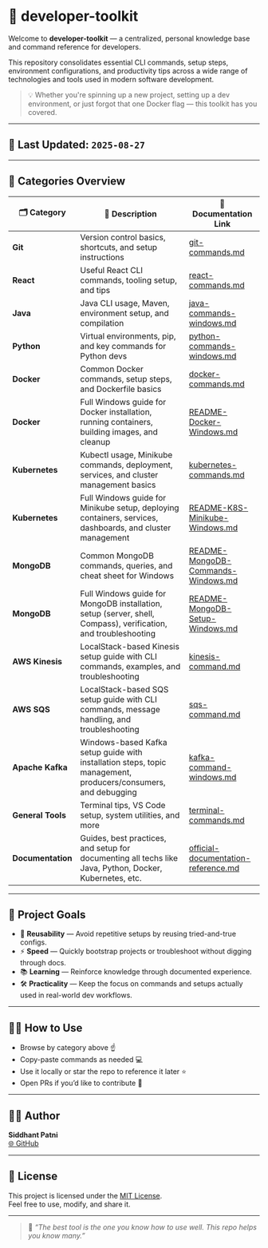 # 🚀 developer-toolkit

Welcome to **developer-toolkit** — a centralized, personal knowledge base and command reference for developers.

This repository consolidates essential CLI commands, setup steps, environment configurations, and productivity tips across a wide range of technologies and tools used in modern software development.

> 💡 Whether you're spinning up a new project, setting up a dev environment, or just forgot that one Docker flag — this toolkit has you covered.

---

## 📅 Last Updated: `2025-08-27`

---

## 📁 Categories Overview

| 🗂️ Category       | 📄 Description                                                                                                 | 🔗 Documentation Link                                                                      |
| ----------------- | -------------------------------------------------------------------------------------------------------------- | ------------------------------------------------------------------------------------------ |
| **Git**           | Version control basics, shortcuts, and setup instructions                                                      | [git-commands.md](./Git/git-commands.md)                                                   |
| **React**         | Useful React CLI commands, tooling setup, and tips                                                             | [react-commands.md](./React/react-commands.md)                                             |
| **Java**          | Java CLI usage, Maven, environment setup, and compilation                                                      | [java-commands-windows.md](./Java/java-commands-windows.md)                                |
| **Python**        | Virtual environments, pip, and key commands for Python devs                                                    | [python-commands-windows.md](./Python/python-commands-windows.md)                          |
| **Docker**        | Common Docker commands, setup steps, and Dockerfile basics                                                     | [docker-commands.md](./Docker/docker-commands.md)                                          |
| **Docker**        | Full Windows guide for Docker installation, running containers, building images, and cleanup                   | [README-Docker-Windows.md](./Docker/README-Docker-Windows.md)                              |
| **Kubernetes**    | Kubectl usage, Minikube commands, deployment, services, and cluster management basics                          | [kubernetes-commands.md](./Kubernetes/kubernetes-commands.md)                              |
| **Kubernetes**    | Full Windows guide for Minikube setup, deploying containers, services, dashboards, and cluster management      | [README-K8S-Minikube-Windows.md](./Kubernetes/README-K8S-Minikube-Windows.md)              |
| **MongoDB**       | Common MongoDB commands, queries, and cheat sheet for Windows                                                  | [README-MongoDB-Commands-Windows.md](./MongoDB/README-MongoDB-Commands-Windows.md)         |
| **MongoDB**       | Full Windows guide for MongoDB installation, setup (server, shell, Compass), verification, and troubleshooting | [README-MongoDB-Setup-Windows.md](./MongoDB/README-MongoDB-Setup-Windows.md)               |
| **AWS Kinesis**   | LocalStack-based Kinesis setup guide with CLI commands, examples, and troubleshooting                          | [kinesis-command.md](./AWS/Kinesis/kinesis-commands.md)                                    |
| **AWS SQS**       | LocalStack-based SQS setup guide with CLI commands, message handling, and troubleshooting                      | [sqs-command.md](./AWS/SQS/sqs-commands.md)                                                |
| **Apache Kafka**  | Windows-based Kafka setup guide with installation steps, topic management, producers/consumers, and debugging  | [kafka-command-windows.md](./AWS/Apache%20Kafka/kafka-command-windows.md)                  |
| **General Tools** | Terminal tips, VS Code setup, system utilities, and more                                                       | [terminal-commands.md](./General%20Tools/terminal-commands.md)                             |
| **Documentation** | Guides, best practices, and setup for documenting all techs like Java, Python, Docker, Kubernetes, etc.        | [official-documentation-reference.md](./Documentation/official-documentation-reference.md) |

---

## 🎯 Project Goals

- 🔁 **Reusability** — Avoid repetitive setups by reusing tried-and-true configs.
- ⚡ **Speed** — Quickly bootstrap projects or troubleshoot without digging through docs.
- 📚 **Learning** — Reinforce knowledge through documented experience.
- 🛠️ **Practicality** — Keep the focus on commands and setups actually used in real-world dev workflows.

---

## 🙋‍♂️ How to Use

- Browse by category above ☝️
- Copy-paste commands as needed 💻
- Use it locally or star the repo to reference it later ⭐
- Open PRs if you’d like to contribute 🔧

---

## 🧑‍💻 Author

**Siddhant Patni**  
[🌐 GitHub](https://github.com/siddhantpatni0407)

---

## 📜 License

This project is licensed under the [MIT License](./LICENSE).  
Feel free to use, modify, and share it.

---

> 🧠 _“The best tool is the one you know how to use well. This repo helps you know many.”_
